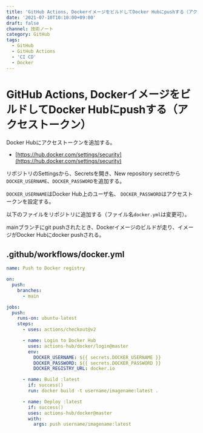 ```yaml
---
title: 'GitHub Actions, DockerイメージをビルドしてDocker Hubにpushする（アクセストークン）'
date: '2021-07-10T10:10:00+09:00'
draft: false
channel: 技術ノート
category: GitHub
tags:
  - GitHub
  - GitHub Actions
  - 'CI CD'
  - Docker
---
```


# GitHub Actions, DockerイメージをビルドしてDocker Hubにpushする（アクセストークン）

Docker Hubにアクセストークンを追加する。

- [https://hub.docker.com/settings/security](https://hub.docker.com/settings/security)

リポジトリのSettingsから、Secretsを開き、New repository secretから
`DOCKER_USERNAME`、`DOCKER_PASSWORD`を追加する。

`DOCKER_USERNAME`はDocker Hub上のユーザ名、
`DOCKER_PASSWORD`はアクセストークンを設定する。

以下のファイルをリポジトリに追加する（ファイル名`docker.yml`は変更可）。

mainブランチにgit pushされたとき、Dockerイメージのビルドが走り、イメージがDocker Hubにdocker pushされる。

## .github/workflows/docker.yml

```yaml
name: Push to Docker registry

on:
  push:
    branches:
      - main

jobs:
  push:
    runs-on: ubuntu-latest
    steps:
      - uses: actions/checkout@v2

      - name: Login to Docker Hub
        uses: actions-hub/docker/login@master
        env:
          DOCKER_USERNAME: ${{ secrets.DOCKER_USERNAME }}
          DOCKER_PASSWORD: ${{ secrets.DOCKER_PASSWORD }}
          DOCKER_REGISTRY_URL: docker.io

      - name: Build :latest
        if: success()
        run: docker build -t username/imagename:latest .

      - name: Deploy :latest
        if: success()
        uses: actions-hub/docker@master
        with:
          args: push username/imagename:latest
```
